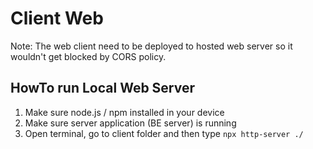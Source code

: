 # Client Web
Note: The web client need to be deployed to hosted web server so it wouldn't get blocked by CORS policy.

## HowTo run Local Web Server
1. Make sure node.js / npm installed in your device
2. Make sure server application (BE server) is running
3. Open terminal, go to client folder and then type `npx http-server ./`